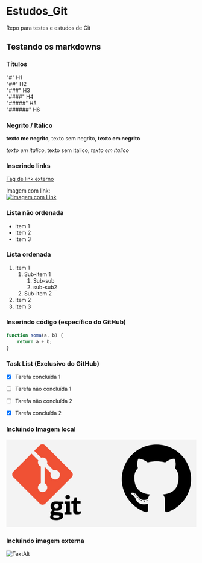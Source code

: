 # Estudos_Git
Repo para testes e estudos de Git

## Testando os markdowns

### Títulos
"#" H1 <br>
"##" H2 <br>
"###" H3 <br>
"####" H4 <br>
"#####" H5 <br>
"######" H6 <br>

### Negrito / Itálico

**texto me negrito**, texto sem negrito, __texto em negrito__

*texto em italico*, texto sem italico,  _texto em italico_

### Inserindo links

[Tag de link externo](https://www.loremipzum.com/pt/) <br>

Imagem com link: <br>
[![Imagem com Link](https://pngimg.com/uploads/github/github_PNG70.png)](https://github.com/tkusal)

### Lista não ordenada

* Item 1
* Item 2
* Item 3

### Lista ordenada

1. Item 1
    1. Sub-item 1
        1. Sub-sub
        2. sub-sub2
    2. Sub-item 2
2. Item 2
3. Item 3

### Inserindo código (específico do GitHub)

```javascript
function soma(a, b) {
    return a + b;
}
```

### Task List (Exclusivo do GitHub)

- [x] Tarefa concluída 1
- [ ] Tarefa não concluída 1
- [ ] Tarefa não concluída 2
- [x] Tarefa concluída 2


### Incluindo Imagem local

![Logo Git e GitHub - Teste TextAlt](img/Git-e-GitHub.png)

### Incluindo imagem externa

![TextAlt](https://encontreseucodigo.com.br/wp-content/uploads/2021/09/gitHub-e-git-encontre-seu-codigo.png)
